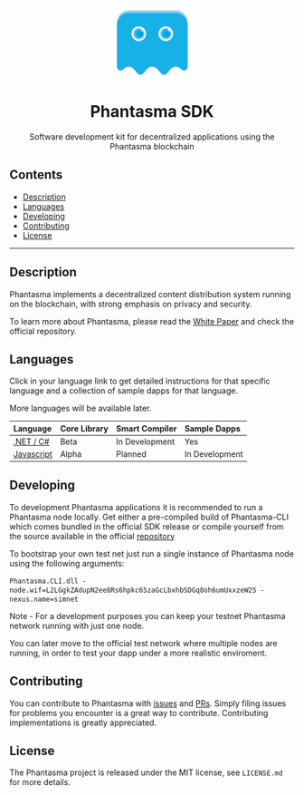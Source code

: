<p align="center">
  <img
    src="/logo.png"
    width="125px"
  >
</p>

<h1 align="center">Phantasma SDK</h1>

<p align="center">
  Software development kit for decentralized applications using the Phantasma blockchain
</p>

## Contents

- [Description](#description)
- [Languages](#languages)
- [Developing](#developing)
- [Contributing](#contributing)
- [License](#license)

---

## Description

Phantasma implements a decentralized content distribution system running on the blockchain, with strong emphasis on privacy and security.

To learn more about Phantasma, please read the [White Paper](https://phantasma.io/phantasma_whitepaper.pdf) and check the official repository.

## Languages

Click in your language link to get detailed instructions for that specific language and a collection of sample dapps for that language. 

More languages will be available later.

Language 		| Core Library	| Smart Compiler | Sample Dapps
:---------------------- | :------------| :------------| :------------
[.NET / C#](/C#) 		| Beta | In Development | Yes
[Javascript](/JS) 		| Alpha | Planned | In Development |

## Developing

To development Phantasma applications it is recommended to run a Phantasma node locally.
Get either a pre-compiled build of Phantasma-CLI which comes bundled in the official SDK release or compile yourself from the source available in the official [repository](https://github.com/phantasma-io/PhantasmaNode)

To bootstrap your own test net just run a single instance of Phantasma node using the following arguments:
```
Phantasma.CLI.dll -node.wif=L2LGgkZAdupN2ee8Rs6hpkc65zaGcLbxhbSDGq8oh6umUxxzeW25 -nexus.name=simnet
```

Note - For a development purposes you can keep your testnet Phantasma network running with just one node. 

You can later move to the official test network where multiple nodes are running, in order to test your dapp under a more realistic enviroment.

## Contributing

You can contribute to Phantasma with [issues](https://github.com/PhantasmaProtocol/PhantasmaChain/issues) and [PRs](https://github.com/PhantasmaProtocol/PhantasmaChain/pulls). Simply filing issues for problems you encounter is a great way to contribute. Contributing implementations is greatly appreciated.

## License

The Phantasma project is released under the MIT license, see `LICENSE.md` for more details.